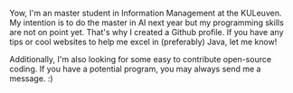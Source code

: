 Yow, I'm an master student in Information Management at the KULeuven. My intention is to do the master in AI next year but my programming skills are not on point yet. That's why I created a Github profile. If you have any tips or cool websites to help me excel in (preferably) Java, let me know! 

Additionally, I'm also looking for some easy to contribute open-source coding. If you have a potential program, you may always send me a message. :)
